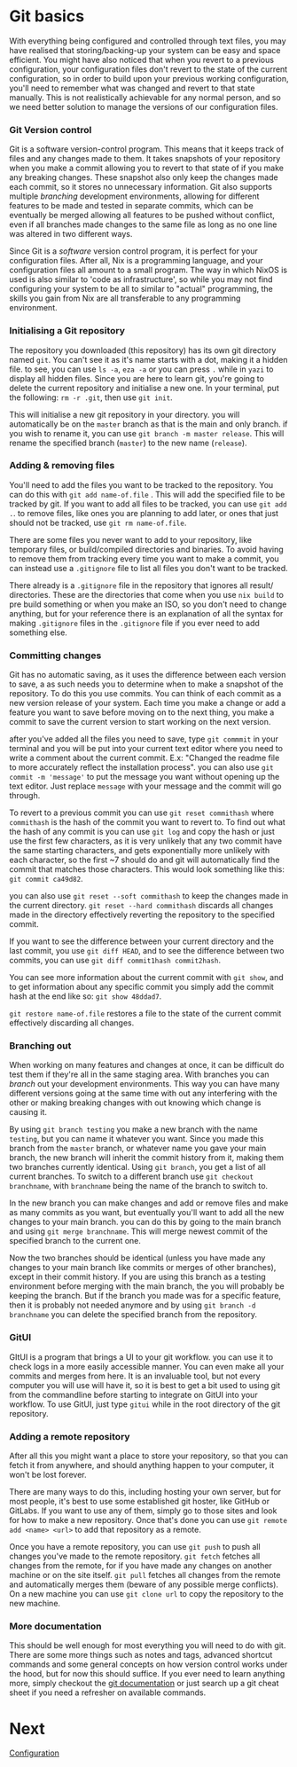 
# Git basics

With everything being configured and controlled through text files, you may have realised that storing/backing-up your system can be easy and space efficient. You might have also noticed that when you revert to a previous configuration, your configuration files don't revert to the state of the current configuration, so in order to build upon your previous working configuration, you'll need to remember what was changed and revert to that state manually. This is not realistically achievable for any normal person, and so we need better solution to manage the versions of our configuration files.

### Git Version control

Git is a software version-control program. This means that it keeps track of files and any changes made to them. It takes snapshots of your repository when you make a commit allowing you to revert to that state of if you make any breaking changes. These snapshot also only keep the changes made each commit, so it stores no unnecessary information. Git also supports multiple *branching* development environments, allowing for different features to be made and tested in separate commits, which can be eventually be merged allowing all features to be pushed without conflict, even if all branches made changes to the same file as long as no one line was altered in two different ways.

Since Git is a *software* version control program, it is perfect for your configuration files. After all, Nix is a programming language, and your configuration files all amount to a small program. The way in which NixOS is used is also similar to 'code as infrastructure', so while you may not find configuring your system to be all to similar to "actual" programming, the skills you gain from Nix are all transferable to any programming environment.

### Initialising a Git repository

The repository you downloaded (this repository) has its own git directory named `git`. You can't see it as it's name starts with a dot, making it a hidden file. to see, you can use `ls -a`, `eza -a` or you can press `.` while in `yazi` to display all hidden files. Since you are here to learn git, you're going to delete the current repository and initialise a new one. In your terminal, put the following: `rm -r .git`, then use `git init`.

This will initialise a new git repository in your directory. you will automatically be on the `master` branch as that is the main and only branch. if you wish to rename it, you can use `git branch -m master release`. This will rename the specified branch (`master`) to the new name (`release`).

### Adding & removing files

You'll need to add the files you want to be tracked to the repository. You can do this with `git add name-of.file` . This will add the specified file to be tracked by git. If you want to add all files to be tracked, you can use `git add .`. to remove files, like ones you are planning to add later, or ones that just should not be tracked, use `git rm name-of.file`.

There are some files you never want to add to your repository, like temporary files, or build/compiled directories and binaries. To avoid having to remove them from tracking every time you want to make a commit, you can instead use a `.gitignore` file to list all files you don't want to be tracked.

There already is a `.gitignore` file in the repository that ignores all result/ directories. These are the directories that come when you use `nix build` to pre build something or when you make an ISO, so you don't need to change anything, but for your reference there is an explanation of all the syntax for making `.gitignore` files in the `.gitignore` file if you ever need to add something else.

### Committing changes

Git has no automatic saving, as it uses the difference between each version to save, a as such needs you to determine when to make a snapshot of the repository. To do this you use commits. You can think of each commit as a new version release of your system. Each time you make a change or add a feature you want to save before moving on to the next thing, you make a commit to save the current version to start working on the next version.

after you've added all the files you need to save, type `git commmit` in your terminal and you will be put into your current text editor where you need to write a comment about the current commit. E.x: "Changed the readme file to more accurately reflect the installation process". you can also use `git commit -m 'message'` to put the message you want without opening up the text editor. Just replace `message` with your message and the commit will go through.

To revert to a previous commit you can use `git reset commithash` where `commithash` is the hash of the commit you want to revert to. To find out what the hash of any commit is you can use `git log` and copy the hash or just use the first few characters, as it is very unlikely that any two commit have the same starting characters, and gets exponentially more unlikely with each character, so the first ~7 should do and git will automatically find the commit that matches those characters. This would look something like this: `git commit ca49d82`.

you can also use `git reset --soft commithash` to keep the changes made in the current directory. `git reset --hard commithash` discards all changes made in the directory effectively reverting the repository to the specified commit.

If you want to see the difference between your current directory and the last commit, you use `git diff HEAD`, and to see the difference between two commits, you can use `git diff commit1hash commit2hash`.

You can see more information about the current commit with `git show`, and to get information about any specific commit you simply add the commit hash at the end like so: `git show 48ddad7`.

`git restore name-of.file` restores a file to the state of the current commit effectively discarding all changes.

### Branching out

When working on many features and changes at once, it can be difficult do test them if they're all in the same staging area. With branches you can *branch* out your development environments. This way you can have many different versions going at the same time with out any interfering with the other or making breaking changes with out knowing which change is causing it.

By using `git branch testing` you make a new branch with the name `testing`, but you can name it whatever you want. Since you made this branch from the `master` branch, or whatever name you gave your main branch, the new branch will inherit the commit history from it, making them two branches currently identical. Using `git branch`, you get a list of  all current branches. To switch to a different branch use `git checkout branchname`, with `branchname` being the name of the branch to switch to.

In the new branch you can make changes and add or remove files and make as many commits as you want, but eventually you'll want to add all the new changes to your main branch. you can do this by going to the main branch and using `git merge branchname`. This will merge newest commit of the specified branch to the current one.

Now the two branches should be identical (unless you have made any changes to your main branch like commits or merges of other branches), except in their commit history. If you are using this branch as a testing environment before merging with the main branch, the you will probably be keeping the branch. But if the branch you made was for a specific feature, then it is probably not needed anymore and by using `git branch -d branchname` you can delete the specified branch from the repository.

### GitUI

GItUI is a program that brings a UI to your git workflow. you can use it to check logs in a more easily accessible manner. You can even make all your commits and merges from here. It is an invaluable tool, but not every computer you will use will have it, so it is best to get a bit used to using git from the commandline before starting to integrate on GitUI into your workflow. To use GitUI, just type  `gitui` while in the root directory of the git repository.

### Adding a remote repository

After all this you might want a place to store your repository, so that you can fetch it from anywhere, and should anything happen to your computer, it won't be lost forever.

There are many ways to do this, including hosting your own server, but for most people, it's best to use some established git hoster, like GitHub or GitLabs. If you want to use any of them, simply go to those sites and look for how to make a new repository. Once that's done you can use  `git remote add <name> <url>` to add that repository as a remote.

Once you have a remote repository, you can use `git push` to push all changes you've made to the remote repository. `git fetch` fetches all changes from the remote, for if you have made any changes on another machine or on the site itself. `git pull` fetches all changes from the remote and automatically merges them (beware of any possible merge conflicts). On a new machine you can use `git clone url` to copy the repository to the new machine.

### More documentation

This should be well enough for most everything you will need to do with git. There are some more things such as notes and tags, advanced shortcut commands and some general concepts on how version control works under the hood, but for now this should suffice. If you ever need to learn anything more, simply checkout the [git documentation](https://git-scm.com/docs/git) or just search up a git cheat sheet if you need a refresher on available commands.

# Next

[Configuration](./configuration)